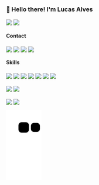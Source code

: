 <h3>👋 Hello there! I'm Lucas Alves</h3>

<div>
  <a>
    <img align="center" height="180em" src="https://github-readme-stats.vercel.app/api?username=LucasAlv3s&show_icons=true&theme=dark&include_all_commits=true&count_private=true" />
  <img align="center" height="120em" src="https://github-readme-stats.vercel.app/api/top-langs/?username=LucasAlv3s&layout=compact&langs_count=16&theme=dark" />
</div>

<div>
  <h4>Contact</h4>
  <a>
    <img href="#" align="center" height="30em" src="https://img.shields.io/badge/LinkedIn-0077B5?style=for-the-badge&logo=linkedin&logoColor=white" target="_blank">
  </a>
  <a>
    <img href="" align="center" height="30em" src="https://img.shields.io/badge/Instagram-E4405F?style=for-the-badge&logo=instagram&logoColor=white" target="_blank">
  </a>
  <a>
    <img align="center" height="30em" src="https://img.shields.io/badge/Medium-12100E?style=for-the-badge&logo=medium&logoColor=white" href="https://medium.com/@_lucasalv3s_"  target="_blank">
  </a>
  <a>
    <img align="center" height="30em" src="https://img.shields.io/badge/dev.to-0A0A0A?style=for-the-badge&logo=dev.to&logoColor=white" href="https://dev.to/_lucasalv3s_" target="_blank">
  </a>
</div>

<div>  
  <h4>Skills</h4>
  <a>
    <img href="#" align="center" height="30em" src="https://img.shields.io/badge/HTML5-E34F26?style=for-the-badge&logo=html5&logoColor=white" target="_blank">
  </a>
  <a>
    <img href="#" align="center" height="30em" src="https://img.shields.io/badge/CSS3-1572B6?style=for-the-badge&logo=css3&logoColor=white" target="_blank">
  </a>
  <a>
    <img href="#" align="center" height="30em" src="https://img.shields.io/badge/JavaScript-F7DF1E?style=for-the-badge&logo=javascript&logoColor=black" target="_blank">
  </a>
  <a>
    <img href="#" align="center" height="30em" src="https://img.shields.io/badge/PHP-777BB4?style=for-the-badge&logo=php&logoColor=white" target="_blank">
  </a>
  <a>
    <img href="#" align="center" height="30em" src="https://img.shields.io/badge/Java-ED8B00?style=for-the-badge&logo=java&logoColor=white" target="_blank">
  </a>
  <a>
    <img href="#" align="center" height="30em" src="https://img.shields.io/badge/Python-3776AB?style=for-the-badge&logo=python&logoColor=white" target="_blank">
  </a>
  <a>
    <img href="#" align="center" height="30em" src="https://img.shields.io/badge/R-276DC3?style=for-the-badge&logo=r&logoColor=white" target="_blank">
  </a>
  <br><br>
  <a>
    <img href="#" align="center" height="30em" src="https://img.shields.io/badge/MySQL-00000F?style=for-the-badge&logo=mysql&logoColor=white" target="_blank">
  </a>
  <a>
    <img href="#" align="center" height="30em" src="https://img.shields.io/badge/PostgreSQL-316192?style=for-the-badge&logo=postgresql&logoColor=white" target="_blank">
  </a>
  <br><br>
  <a>
    <img href="#" align="center" height="30em" src="https://img.shields.io/badge/Bootstrap-563D7C?style=for-the-badge&logo=bootstrap&logoColor=white" target="_blank">
  </a>
  <a>
    <img href="#" align="center" height="30em" src="https://img.shields.io/badge/Django-092E20?style=for-the-badge&logo=django&logoColor=white" target="_blank">
  </a>
</div>
  
![Snake animation](https://github.com/LucasAlv3s/LucasAlv3s/blob/output/github-contribution-grid-snake.svg)
